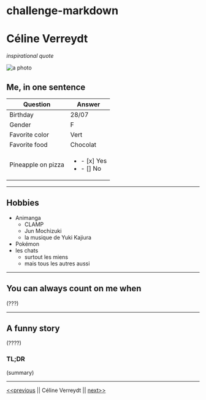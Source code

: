 # challenge-markdown

# Céline Verreydt

*inspirational quote*

![a photo](https://icons.iconarchive.com/icons/papirus-team/papirus-status/128/avatar-default-icon.png)  


## Me, in one sentence  



| Question           | Answer   |
| ------------------ | -------- |
| Birthday           | 28/07    |
| Gender             | F        |
| Favorite color     | Vert     |
| Favorite food      | Chocolat |
| Pineapple on pizza | <ul><li>- [x] Yes</li><li> - [] No</li></ul> |


----

## Hobbies


- Animanga
  - CLAMP
  - Jun Mochizuki
  - la musique de Yuki Kajiura
- Pokémon
- les chats
  - surtout les miens
  - mais tous les autres aussi
    
----


## You can always count on me when  

(???)

----

## A funny story
(????)

### TL;DR
(summary)

----

[<<previous](https://github.com/BenPrst/BenPrst) || Céline Verreydt || [next>>](https://github.com/Corentinmiserque/challenge-markdown)
